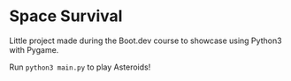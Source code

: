 # Space Survival

Little project made during the Boot.dev course to showcase using Python3 with Pygame.

Run ``python3 main.py`` to play Asteroids!
